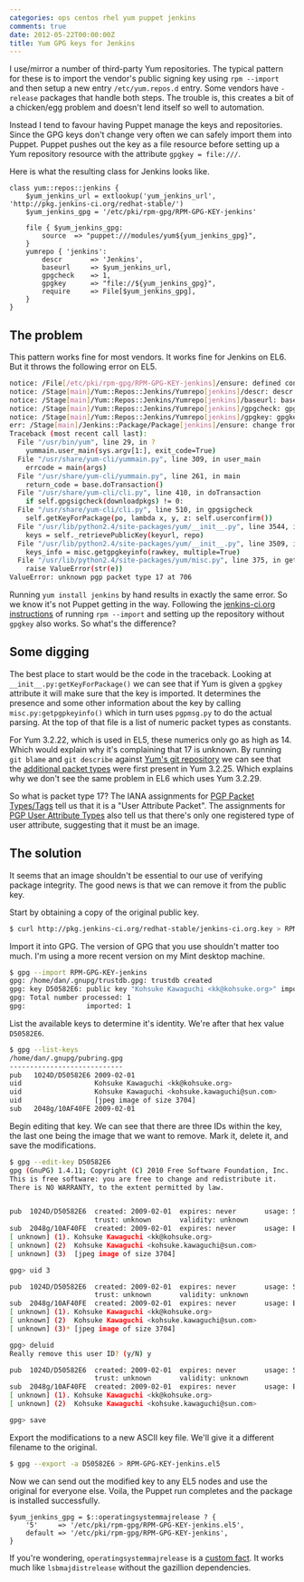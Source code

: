 ```yaml
---
categories: ops centos rhel yum puppet jenkins
comments: true
date: 2012-05-22T00:00:00Z
title: Yum GPG keys for Jenkins
---
```


I use/mirror a number of third-party Yum repositories. The typical pattern for these is to import the vendor's public signing key using `rpm --import` and then setup a new entry `/etc/yum.repos.d` entry. Some vendors have `-release` packages that handle both steps. The trouble is, this creates a bit of a chicken/egg problem and doesn't lend itself so well to automation.

Instead I tend to favour having Puppet manage the keys and repositories. Since the GPG keys don't change very often we can safely import them into Puppet. Puppet pushes out the key as a file resource before setting up a Yum repository resource with the attribute `gpgkey = file:///`.

Here is what the resulting class for Jenkins looks like.

```
class yum::repos::jenkins {
    $yum_jenkins_url = extlookup('yum_jenkins_url', 'http://pkg.jenkins-ci.org/redhat-stable/')
    $yum_jenkins_gpg = '/etc/pki/rpm-gpg/RPM-GPG-KEY-jenkins'

    file { $yum_jenkins_gpg:
        source  => "puppet:///modules/yum${yum_jenkins_gpg}",
    }
    yumrepo { 'jenkins':
        descr       => 'Jenkins',
        baseurl     => $yum_jenkins_url,
        gpgcheck    => 1,
        gpgkey      => "file://${yum_jenkins_gpg}",
        require     => File[$yum_jenkins_gpg],
    }
}
```

## The problem

This pattern works fine for most vendors. It works fine for Jenkins on EL6. But it throws the following error on EL5.

``` sh
notice: /File[/etc/pki/rpm-gpg/RPM-GPG-KEY-jenkins]/ensure: defined content as '{md5}9fa06089848262c5a6383ec27fdd2575'
notice: /Stage[main]/Yum::Repos::Jenkins/Yumrepo[jenkins]/descr: descr changed '' to 'Jenkins'
notice: /Stage[main]/Yum::Repos::Jenkins/Yumrepo[jenkins]/baseurl: baseurl changed '' to 'http://pkg.jenkins-ci.org/redhat-stable/'
notice: /Stage[main]/Yum::Repos::Jenkins/Yumrepo[jenkins]/gpgcheck: gpgcheck changed '' to '1'
notice: /Stage[main]/Yum::Repos::Jenkins/Yumrepo[jenkins]/gpgkey: gpgkey changed '' to 'file:///etc/pki/rpm-gpg/RPM-GPG-KEY-jenkins'
err: /Stage[main]/Jenkins::Package/Package[jenkins]/ensure: change from absent to present failed: Execution of '/usr/bin/yum -d 0 -e 0 -y install jenkins' returned 1: warning: rpmts_HdrFromFdno: Header V4 DSA signature: NOKEY, key ID d50582e6
Traceback (most recent call last):
  File "/usr/bin/yum", line 29, in ?
    yummain.user_main(sys.argv[1:], exit_code=True)
  File "/usr/share/yum-cli/yummain.py", line 309, in user_main
    errcode = main(args)
  File "/usr/share/yum-cli/yummain.py", line 261, in main
    return_code = base.doTransaction()
  File "/usr/share/yum-cli/cli.py", line 410, in doTransaction
    if self.gpgsigcheck(downloadpkgs) != 0:
  File "/usr/share/yum-cli/cli.py", line 510, in gpgsigcheck
    self.getKeyForPackage(po, lambda x, y, z: self.userconfirm())
  File "/usr/lib/python2.4/site-packages/yum/__init__.py", line 3544, in getKeyForPackage
    keys = self._retrievePublicKey(keyurl, repo)
  File "/usr/lib/python2.4/site-packages/yum/__init__.py", line 3509, in _retrievePublicKey
    keys_info = misc.getgpgkeyinfo(rawkey, multiple=True)
  File "/usr/lib/python2.4/site-packages/yum/misc.py", line 375, in getgpgkeyinfo
    raise ValueError(str(e))
ValueError: unknown pgp packet type 17 at 706
```

Running `yum install jenkins` by hand results in exactly the same error. So we know it's not Puppet getting in the way. Following the [jenkins-ci.org instructions](https://wiki.jenkins-ci.org/display/JENKINS/Installing+Jenkins+on+RedHat+distributions) of running `rpm --import` and setting up the repository without `gpgkey` also works. So what's the difference?

## Some digging

The best place to start would be the code in the traceback. Looking at `__init__.py:getKeyForPackage()` we can see that if Yum is given a `gpgkey` attribute it will make sure that the key is imported. It determines the presence and some other information about the key by calling `misc.py:getpgpkeyinfo()` which in turn uses `pgpmsg.py` to do the actual parsing. At the top of that file is a list of numeric packet types as constants.

For Yum 3.2.22, which is used in EL5, these numerics only go as high as 14. Which would explain why it's complaining that 17 is unknown. By running `git blame` and `git describe` against [Yum's git repository](http://yum.baseurl.org/wiki/#Topullanonymouslyfromgitdothefollowing) we can see that the [additional packet types](http://yum.baseurl.org/gitweb?p=yum.git;a=commitdiff;h=4f50718ece4b8071ee380f2bbd03d0d16605183a) were first present in Yum 3.2.25. Which explains why we don't see the same problem in EL6 which uses Yum 3.2.29.

So what is packet type 17? The IANA assignments for [PGP Packet Types/Tags](http://www.iana.org/assignments/pgp-parameters/pgp-parameters.xml#pgp-parameters-2) tell us that it is a "User Attribute Packet". The assignments for [PGP User Attribute Types](http://www.iana.org/assignments/pgp-parameters/pgp-parameters.xml#pgp-parameters-3) also tell us that there's only one registered type of user attribute, suggesting that it must be an image.

## The solution

It seems that an image shouldn't be essential to our use of verifying package integrity. The good news is that we can remove it from the public key.

Start by obtaining a copy of the original public key.

``` sh
$ curl http://pkg.jenkins-ci.org/redhat-stable/jenkins-ci.org.key > RPM-GPG-KEY-jenkins
```

Import it into GPG. The version of GPG that you use shouldn't matter too much. I'm using a more recent version on my Mint desktop machine.

``` sh
$ gpg --import RPM-GPG-KEY-jenkins
gpg: /home/dan/.gnupg/trustdb.gpg: trustdb created
gpg: key D50582E6: public key "Kohsuke Kawaguchi <kk@kohsuke.org>" imported
gpg: Total number processed: 1
gpg:               imported: 1
```

List the available keys to determine it's identity. We're after that hex value `D50582E6`.

``` sh
$ gpg --list-keys
/home/dan/.gnupg/pubring.gpg
----------------------------
pub   1024D/D50582E6 2009-02-01
uid                  Kohsuke Kawaguchi <kk@kohsuke.org>
uid                  Kohsuke Kawaguchi <kohsuke.kawaguchi@sun.com>
uid                  [jpeg image of size 3704]
sub   2048g/10AF40FE 2009-02-01
```

Begin editing that key. We can see that there are three IDs within the key, the last one being the image that we want to remove. Mark it, delete it, and save the modifications.

``` sh
$ gpg --edit-key D50582E6
gpg (GnuPG) 1.4.11; Copyright (C) 2010 Free Software Foundation, Inc.
This is free software: you are free to change and redistribute it.
There is NO WARRANTY, to the extent permitted by law.


pub  1024D/D50582E6  created: 2009-02-01  expires: never       usage: SC  
                     trust: unknown       validity: unknown
sub  2048g/10AF40FE  created: 2009-02-01  expires: never       usage: E   
[ unknown] (1). Kohsuke Kawaguchi <kk@kohsuke.org>
[ unknown] (2)  Kohsuke Kawaguchi <kohsuke.kawaguchi@sun.com>
[ unknown] (3)  [jpeg image of size 3704]

gpg> uid 3

pub  1024D/D50582E6  created: 2009-02-01  expires: never       usage: SC  
                     trust: unknown       validity: unknown
sub  2048g/10AF40FE  created: 2009-02-01  expires: never       usage: E   
[ unknown] (1). Kohsuke Kawaguchi <kk@kohsuke.org>
[ unknown] (2)  Kohsuke Kawaguchi <kohsuke.kawaguchi@sun.com>
[ unknown] (3)* [jpeg image of size 3704]

gpg> deluid
Really remove this user ID? (y/N) y

pub  1024D/D50582E6  created: 2009-02-01  expires: never       usage: SC  
                     trust: unknown       validity: unknown
sub  2048g/10AF40FE  created: 2009-02-01  expires: never       usage: E   
[ unknown] (1). Kohsuke Kawaguchi <kk@kohsuke.org>
[ unknown] (2)  Kohsuke Kawaguchi <kohsuke.kawaguchi@sun.com>

gpg> save
```

Export the modifications to a new ASCII key file. We'll give it a different filename to the original.

``` sh
$ gpg --export -a D50582E6 > RPM-GPG-KEY-jenkins.el5
```

Now we can send out the modified key to any EL5 nodes and use the original for everyone else. Voila, the Puppet run completes and the package is installed successfully.

```
$yum_jenkins_gpg = $::operatingsystemmajrelease ? {
    '5'     => '/etc/pki/rpm-gpg/RPM-GPG-KEY-jenkins.el5',
    default => '/etc/pki/rpm-gpg/RPM-GPG-KEY-jenkins',
}
```

If you're wondering, `operatingsystemmajrelease` is a [custom fact](https://gist.github.com/1778618). It works much like `lsbmajdistrelease` without the gazillion dependencies.
